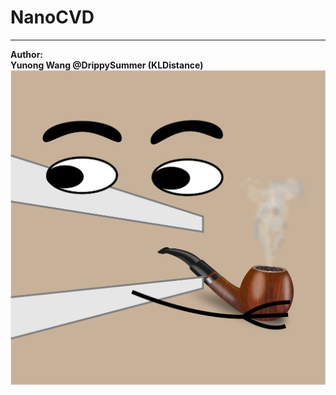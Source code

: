 # NanoCVD
****
**Author:<br>**
**Yunong Wang @DrippySummer (KLDistance)<br>**
![](https://raw.githubusercontent.com/KLDistance/NanoCVD/master/dependencies/NanoCVD_Icon_512.png)
<br>
